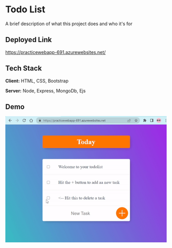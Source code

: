 
# Todo List

A brief description of what this project does and who it's for


## Deployed Link

https://practicewebapp-691.azurewebsites.net/



## Tech Stack

**Client:** HTML, CSS, Bootstrap

**Server:** Node, Express, MongoDb, Ejs


## Demo

![](https://github.com/Abhijit-7976/Todo-List/blob/main/demo/todo%20list.gif)

